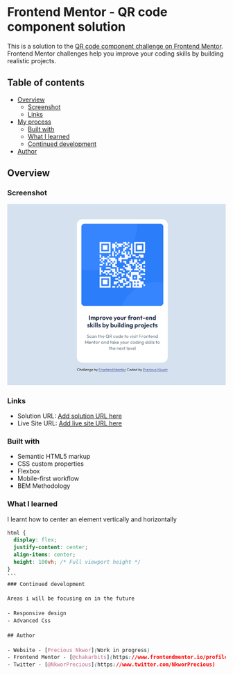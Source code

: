 # Frontend Mentor - QR code component solution

This is a solution to the [QR code component challenge on Frontend Mentor](https://www.frontendmentor.io/challenges/qr-code-component-iux_sIO_H). Frontend Mentor challenges help you improve your coding skills by building realistic projects.

## Table of contents

- [Overview](#overview)
  - [Screenshot](#screenshot)
  - [Links](#links)
- [My process](#my-process)
  - [Built with](#built-with)
  - [What I learned](#what-i-learned)
  - [Continued development](#continued-development)
- [Author](#author)

## Overview

### Screenshot

![](/Screenshot%20.png)

### Links

- Solution URL: [Add solution URL here](https://your-solution-url.com)
- Live Site URL: [Add live site URL here](https://presh-qr-card-component.netlify.app/)

### Built with

- Semantic HTML5 markup
- CSS custom properties
- Flexbox
- Mobile-first workflow
- BEM Methodology

### What I learned

I learnt how to center an element vertically and horizontally

````css
html {
  display: flex;
  justify-content: center;
  align-items: center;
  height: 100vh; /* Full viewport height */
}
```
### Continued development

Areas i will be focusing on in the future

- Responsive design
- Advanced Css

## Author

- Website - [Precious Nkwor](Work in progress)
- Frontend Mentor - [@chakarbits](https://www.frontendmentor.io/profile/chakarbits)
- Twitter - [@NkworPrecious](https://www.twitter.com/NkworPrecious)





````
